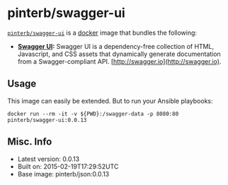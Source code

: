 # pinterb/swagger-ui 

[`pinterb/swagger-ui`](https://index.docker.io/u/pinterb/swagger-ui) is a [docker](https://docker.com) image that bundles the following:  
 
* **[Swagger UI](https://github.com/swagger-api/swagger-ui):** Swagger UI is a dependency-free collection of HTML, Javascript, and CSS assets that dynamically generate documentation from a Swagger-compliant API. [http://swagger.io](http://swagger.io).    

## Usage 
This image can easily be extended.  But to run your Ansible playbooks:
````
docker run --rm -it -v ${PWD}:/swagger-data -p 8080:80 pinterb/swagger-ui:0.0.13
````

## Misc. Info 
* Latest version: 0.0.13
* Built on: 2015-02-19T17:29:52UTC
* Base image: pinterb/json:0.0.13

